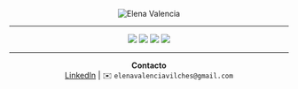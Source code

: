 <p align="center">
  <img src="https://img.shields.io/badge/Elena%20Valencia-blue?style=for-the-badge&logo=github" alt="Elena Valencia"/>
</p>

---

<p align="center">
  <img src="https://img.shields.io/badge/HTML5-E34F26?style=for-the-badge&logo=html5"/>
  <img src="https://img.shields.io/badge/CSS3-1572B6?style=for-the-badge&logo=css3"/>
  <img src="https://img.shields.io/badge/JavaScript-F7DF1E?style=for-the-badge&logo=javascript"/>
   <img src="https://img.shields.io/badge/Elena%20Valencia-Portfolio-blue?style=for-the-badge&logo=github"/>

</p>

---

<p align="center">
  <b>Contacto</b><br>
  <a href="https://www.linkedin.com/">LinkedIn</a> | ✉️ <code>elenavalenciavilches@gmail.com</code>
</p>
